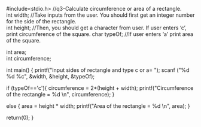 #include<stdio.h> //q3-Calculate circumference or area of a rectangle.  
int width;        //Take inputs from the user. You should first get an integer number for the side of the rectangle.    
int height;       //Then, you should get a character from user. If user enters ‘c’, print circumference of the square.
char typeOf;      //If user enters ‘a’ print area of the square.
      
int area;           
int circumference;      

int main() {
printf("Input sides of rectangle and type c or a= ");
scanf ("%d %d %c", &width, &height, &typeOf);
    
if (typeOf=='c'){
circumference = 2*(height + width);
printf("Circumference of the rectangle = %d \n", circumference);
}

else {
area = height * width;
printf("Area of the rectangle = %d \n", area);
}

return(0);
}
